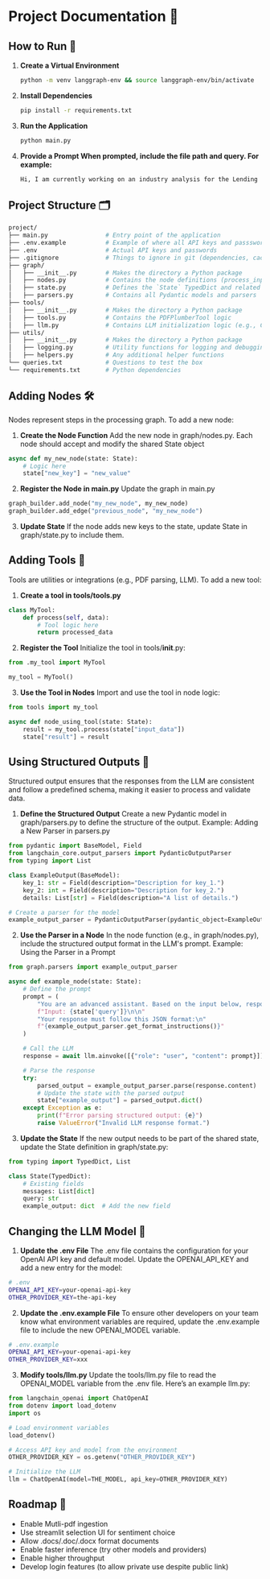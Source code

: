 # Project Documentation 📄

## How to Run 🚀

1. **Create a Virtual Environment**
    ```bash
    python -m venv langgraph-env && source langgraph-env/bin/activate
    ```

2. **Install Dependencies**
    ```bash
    pip install -r requirements.txt
    ```

3. **Run the Application**
    ```bash
    python main.py
    ```

4. **Provide a Prompt When prompted, include the file path and query. For example:**
    ```bash
    Hi, I am currently working on an industry analysis for the Lending industry. Please find the attached relevant report in path data/Source1.pdf . I am trying to give a general overview of both the Global and Indonesia lending market, with a slight tilt towards positive outlook. Can you help? Thanks.
    ```


## Project Structure 🗂️
```bash
project/
├── main.py                # Entry point of the application
├── .env.example           # Example of where all API keys and passswords are (create own .env)
├── .env                   # Actual API keys and passwords
├── .gitignore             # Things to ignore in git (dependencies, caches, etc.)
├── graph/
│   ├── __init__.py        # Makes the directory a Python package
│   ├── nodes.py           # Contains the node definitions (process_input, process_pdf, etc.)
│   ├── state.py           # Defines the `State` TypedDict and related shared structures
│   ├── parsers.py         # Contains all Pydantic models and parsers
├── tools/
│   ├── __init__.py        # Makes the directory a Python package
│   ├── tools.py           # Contains the PDFPlumberTool logic
│   ├── llm.py             # Contains LLM initialization logic (e.g., ChatOpenAI setup)
├── utils/
│   ├── __init__.py        # Makes the directory a Python package
│   ├── logging.py         # Utility functions for logging and debugging
│   ├── helpers.py         # Any additional helper functions
└── queries.txt            # Questions to test the box
└── requirements.txt       # Python dependencies
```

## Adding Nodes 🛠️
Nodes represent steps in the processing graph. To add a new node:

1. **Create the Node Function**
Add the new node in graph/nodes.py. Each node should accept and modify the shared State object
```python
async def my_new_node(state: State):
    # Logic here
    state["new_key"] = "new_value"
```

2. **Register the Node in main.py**
Update the graph in main.py
```python
graph_builder.add_node("my_new_node", my_new_node)
graph_builder.add_edge("previous_node", "my_new_node")
```

3. **Update State**
If the node adds new keys to the state, update State in graph/state.py to include them.

## Adding Tools 🧰
Tools are utilities or integrations (e.g., PDF parsing, LLM). To add a new tool:
1. **Create a tool in tools/tools.py**
```python
class MyTool:
    def process(self, data):
        # Tool logic here
        return processed_data
```

2. **Register the Tool**
Initialize the tool in tools/__init__.py:
```python
from .my_tool import MyTool

my_tool = MyTool()
```

3. **Use the Tool in Nodes**
Import and use the tool in node logic:
```python
from tools import my_tool

async def node_using_tool(state: State):
    result = my_tool.process(state["input_data"])
    state["result"] = result
```

## Using Structured Outputs 🧰
Structured output ensures that the responses from the LLM are consistent and follow a predefined schema, making it easier to process and validate data.

1. **Define the Structured Output**
Create a new Pydantic model in graph/parsers.py to define the structure of the output. Example: Adding a New Parser in parsers.py
```python
from pydantic import BaseModel, Field
from langchain_core.output_parsers import PydanticOutputParser
from typing import List

class ExampleOutput(BaseModel):
    key_1: str = Field(description="Description for key_1.")
    key_2: int = Field(description="Description for key_2.")
    details: List[str] = Field(description="A list of details.")

# Create a parser for the model
example_output_parser = PydanticOutputParser(pydantic_object=ExampleOutput)
```

2. **Use the Parser in a Node**
In the node function (e.g., in graph/nodes.py), include the structured output format in the LLM's prompt. Example: Using the Parser in a Prompt
```python
from graph.parsers import example_output_parser

async def example_node(state: State):
    # Define the prompt
    prompt = (
        "You are an advanced assistant. Based on the input below, respond with structured data:\n\n"
        f"Input: {state['query']}\n\n"
        "Your response must follow this JSON format:\n"
        f"{example_output_parser.get_format_instructions()}"
    )

    # Call the LLM
    response = await llm.ainvoke([{"role": "user", "content": prompt}])

    # Parse the response
    try:
        parsed_output = example_output_parser.parse(response.content)
        # Update the state with the parsed output
        state["example_output"] = parsed_output.dict()
    except Exception as e:
        print(f"Error parsing structured output: {e}")
        raise ValueError("Invalid LLM response format.")
```

3. **Update the State**
If the new output needs to be part of the shared state, update the State definition in graph/state.py:
```python
from typing import TypedDict, List

class State(TypedDict):
    # Existing fields
    messages: List[dict]
    query: str
    example_output: dict  # Add the new field

```

## Changing the LLM Model 🤖
1. **Update the .env File**
The .env file contains the configuration for your OpenAI API key and default model. Update the OPENAI_API_KEY and add a new entry for the model:
```bash
# .env
OPENAI_API_KEY=your-openai-api-key
OTHER_PROVIDER_KEY=the-api-key
```

2. **Update the .env.example File**
To ensure other developers on your team know what environment variables are required, update the .env.example file to include the new OPENAI_MODEL variable.
```bash
# .env.example
OPENAI_API_KEY=your-openai-api-key
OTHER_PROVIDER_KEY=xxx
```

3. **Modify tools/llm.py**
Update the tools/llm.py file to read the OPENAI_MODEL variable from the .env file. Here’s an example llm.py:
```python
from langchain_openai import ChatOpenAI
from dotenv import load_dotenv
import os

# Load environment variables
load_dotenv()

# Access API key and model from the environment
OTHER_PROVIDER_KEY = os.getenv("OTHER_PROVIDER_KEY")

# Initialize the LLM
llm = ChatOpenAI(model=THE_MODEL, api_key=OTHER_PROVIDER_KEY)
```
## Roadmap 🤖
- Enable Mutli-pdf ingestion
- Use streamlit selection UI for sentiment choice
- Allow .docs/.doc/.docx format documents
- Enable faster inference (try other models and providers)
- Enable higher throughput
- Develop login features (to allow private use despite public link)